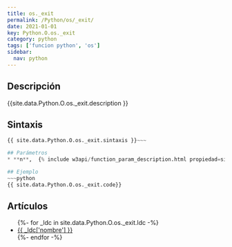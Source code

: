 ```yaml
---
title: os._exit
permalink: /Python/os/_exit/
date: 2021-01-01
key: Python.O.os._exit
category: python
tags: ['funcion python', 'os']
sidebar: 
  nav: python
---
```


## Descripción
{{site.data.Python.O.os._exit.description }}

## Sintaxis
~~~python
{{ site.data.Python.O.os._exit.sintaxis }}~~~

## Parámetros
* **n**,  {% include w3api/function_param_description.html propiedad=site.data.Python.O.os._exit valor="n" %}

## Ejemplo
~~~python
{{ site.data.Python.O.os._exit.code}}
~~~

## Artículos
<ul>
{%- for _ldc in site.data.Python.O.os._exit.ldc -%}
   <li>
       <a href="{{_ldc['url'] }}">{{ _ldc['nombre'] }}</a>
   </li>
{%- endfor -%}
</ul>
